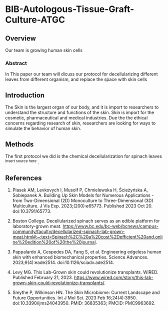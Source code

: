# BIB-Autologous-Tissue-Graft-Culture-ATGC

## Overview

Our team is growing human skin cells

### Abstract

In This paper our team will dicuss our protocol for decellularizing different leaves from 
different organism, and replace the space with skin cells 

## Introduction

The Skin is the largest organ of our body, and it is import to researchers to understand the 
structure and functions of the skin. Skin is import for the cosmetic, pharmaceutical and medical 
industries. Due the the ethical concerns regarding research of skin, researchers are looking for 
ways to simulate the behavior of human skin.

## Methods

The first protocol we did is the chemical decellularization for spinach leaves <sup>insert source here</sup> .

## References

1. Piasek AM, Levkovych I, Musolf P, Chmielewska H, Ścieżyńska A, Sobiepanek A. Building Up Skin Models for Numerous Applications - from Two-Dimensional (2D) Monoculture to Three-Dimensional (3D) Multiculture. J Vis Exp. 2023;(200):e65773. Published 2023 Oct 20. doi:10.3791/65773.
   
2. Boston College. Decellularized spinach serves as an edible platform for laboratory-grown meat. https://www.bc.edu/bc-web/bcnews/campus-community/faculty/decellularized-spinach-lab-grown-meat.html#:~:text=Spinach%2C%20a%20cost%2Defficient%20and,online%20edition%20of%20the%20journal.

3. Pappalardo A, Cespedes DA, Fang S, et al. Engineering edgeless human skin with enhanced biomechanical properties. Science Advances. 2023;9(4):eade2514. doi:10.1126/sciadv.ade2514.

4. Levy MG. This Lab-Grown skin could revolutionize transplants. WIRED. Published February 21, 2023. https://www.wired.com/story/this-lab-grown-skin-could-revolutionize-transplants/.

5. Smythe P, Wilkinson HN. The Skin Microbiome: Current Landscape and Future Opportunities. Int J Mol Sci. 2023 Feb 16;24(4):3950. doi:10.3390/ijms24043950. PMID: 36835363; PMCID: PMC9963692.